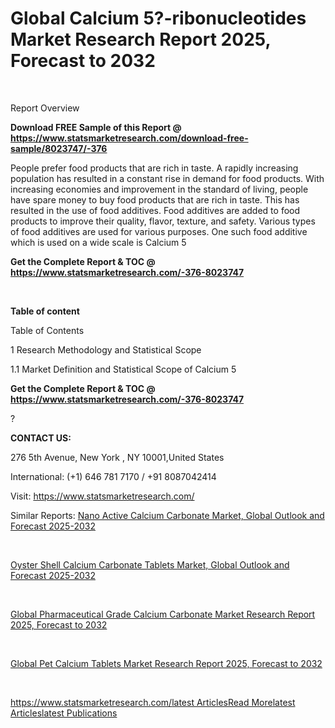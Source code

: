 <h1>Global Calcium 5?-ribonucleotides Market Research Report 2025, Forecast to 2032</h1><br/><p>Report Overview</p>
 
 
 
 <p><strong>Download FREE Sample of this Report @ <a href="https://www.statsmarketresearch.com/download-free-sample/8023747/-376">https://www.statsmarketresearch.com/download-free-sample/8023747/-376</a></strong></p>
 
 
 
 <p>People prefer food products that are rich in taste. A rapidly increasing population has resulted in a constant rise in demand for food products. With increasing economies and improvement in the standard of living, people have spare money to buy food products that are rich in taste. This has resulted in the use of food additives. Food additives are added to food products to improve their quality, flavor, texture, and safety. Various types of food additives are used for various purposes. One such food additive which is used on a wide scale is Calcium 5</p>
 
 
 
 <div><b>Get the Complete Report & TOC @ <a href="https://www.statsmarketresearch.com/-376-8023747">https://www.statsmarketresearch.com/-376-8023747</a></b></div>
 
 
 
 <p><br />
 
 <b>Table of content</b></p>
 
 
 
 <p>Table of Contents<br />
 
 1 Research Methodology and Statistical Scope<br />
 
 1.1 Market Definition and Statistical Scope of Calcium 5</p>
 
 
 
 <div><b>Get the Complete Report & TOC @ <a href="https://www.statsmarketresearch.com/-376-8023747">https://www.statsmarketresearch.com/-376-8023747</a></b></div>
 
 
 
 <p>? </p>
 
 
 
 <p><b>CONTACT US:</b><br />
 
 276 5th Avenue, New York , NY 10001,United States<br />
 
 International: (+1) 646 781 7170 / +91 8087042414<br />
 
 Visit: <a href="https://www.statsmarketresearch.com/">https://www.statsmarketresearch.com/</a><br />
 
 Similar Reports: <a href="https://www.statsmarketresearch.com/-376-8023747">Nano Active Calcium Carbonate Market, Global Outlook and Forecast 2025-2032</a><br />
 
 <br />
 
 <a href="https://www.statsmarketresearch.com/-376-8023747">Oyster Shell Calcium Carbonate Tablets Market, Global Outlook and Forecast 2025-2032</a><br />
 
 <br />
 
 <a href="https://www.statsmarketresearch.com/-376-8023747">Global Pharmaceutical Grade Calcium Carbonate Market Research Report 2025, Forecast to 2032</a><br />
 
 <br />
 
 <a href="https://www.statsmarketresearch.com/-376-8023747">Global Pet Calcium Tablets Market Research Report 2025, Forecast to 2032</a><br />
 
 <br />
 
 <a href="https://gyeongbokgung.com">https://www.statsmarketresearch.com/</a><a href="https://hallyeomaritime.com">latest Articles</a><a href="https://jingwansa.com">Read More</a><a href="https://nguoiviet.jp/">latest Articles</a><a href="https://www.intelmarketresearch.com/">latest Publications</a></p>